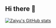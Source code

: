 ## Hi there 👋

<!--
**Chriszai/Chriszai** is a ✨ _special_ ✨ repository because its `README.md` (this file) appears on your GitHub profile.

Here are some ideas to get you started:

- 🔭 I’m currently working on ...
- 🌱 I’m currently learning ...
- 👯 I’m looking to collaborate on ...
- 🤔 I’m looking for help with ...
- 💬 Ask me about ...
- 📫 How to reach me: ...
- 😄 Pronouns: ...
- ⚡ Fun fact: ...
-->
[![Zaiyu's GitHub stats](https://github-readme-stats.vercel.app/api?username=ChrisCheng)](https://github.com/anuraghazra/github-readme-stats)
